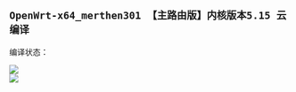## `OpenWrt-x64_merthen301 【主路由版】内核版本5.15 云编译`
编译状态：

<a href="https://github.com/Merthen301/OpenWrt_Build_x64_merthen301/actions/workflows/OpenWrt_Build_x64_merthen301.yml">
    <img src="https://github.com/Merthen301/OpenWrt_Build_x64_merthen301/actions/workflows/OpenWrt_Build_x64_merthen301.yml/badge.svg?style=flat" />
</a>

</br>
<a href="https://github.com/Merthen301/OpenWrt_Build_x64_merthen301/actions/workflows/compile.yml">
    <img src="https://github.com/Merthen301/OpenWrt_Build_x64_merthen301/actions/workflows/compile.yml/badge.svg?style=flat" />
</a>
